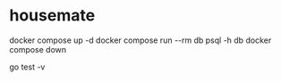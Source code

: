 # housemate

docker compose up -d
docker compose run --rm db psql -h db
docker compose down

go test -v
